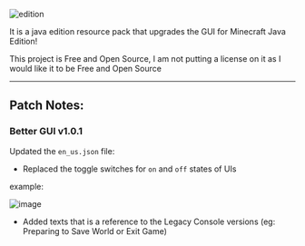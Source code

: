 ![edition](https://github.com/user-attachments/assets/79579913-b3c5-4438-83a0-b3ed97fac0ee)

It is a java edition resource pack that upgrades the GUI for Minecraft Java Edition!

This project is Free and Open Source, I am not putting a license on it as I would like it to be Free and Open Source

---

## Patch Notes:

### Better GUI v1.0.1

Updated the `en_us.json` file:

- Replaced the toggle switches for `on` and `off` states of UIs

example:

![image](https://github.com/user-attachments/assets/07bf32b7-4fc9-4b4c-a531-72fa18109da8)

- Added texts that is a reference to the Legacy Console versions (eg: Preparing to Save World or Exit Game)
